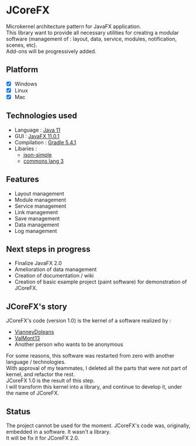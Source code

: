 # JCoreFX
 Microkernel architecture pattern for JavaFX application.  
This library want to provide all necessary utilities for creating a modular software (management of : layout, data, service, modules, notification, scenes, etc).  
Add-ons will be progressively added.

## Platform
- [x] Windows
- [x] Linux
- [x] Mac

## Technologies used
  - Language : [Java 11](https://www.java.com)
  - GUI : [JavaFX 11.0.1](https://openjfx.io/)
  - Compilation : [Gradle 5.4.1](https://gradle.org/)
  - Libaries :
    - [json-simple](https://github.com/fangyidong/json-simple)
    - [commons lang 3](https://github.com/apache/commons-lang)

## Features
  
  - Layout management
  - Module management
  - Service management
  - Link management
  - Save management
  - Data management
  - Log management

## Next steps in progress
  - Finalize JavaFX 2.0
  - Amelioration of data management
  - Creation of documentation / wiki
  - Creation of basic example project (paint software) for demonstration of JCoreFX.

## JCoreFX's story

JCoreFX's code (version 1.0) is the kernel of a software realized by :
  - [VianneyDoleans](https://github.com/VianneyDoleans)  
  - [ValMont13](https://github.com/ValMont13)  
  - Another person who wants to be anonymous    
  
For some reasons, this software was restarted from zero with another language / technologies.  
With approval of my teammates, I deleted all the parts that were not part of kernel, and refactor the rest.  
JCoreFX 1.0 is the result of this step.  
I will transform this kernel into a library, and continue to develop it, under the name of JCoreFX.

## Status

The project cannot be used for the moment. JCoreFX's code was, originally, embedded in a software. It wasn't a library.  
It will be fix it for JCoreFX 2.0.  
